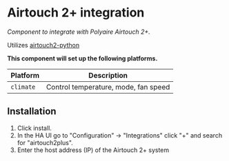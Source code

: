 # Airtouch 2+ integration

_Component to integrate with Polyaire Airtouch 2+._

Utilizes [airtouch2-python](https://github.com/nathanvdh/airtouch2-python)

**This component will set up the following platforms.**

Platform | Description
-- | --
`climate` | Control temperature, mode, fan speed

## Installation

1. Click install.
1. In the HA UI go to "Configuration" -> "Integrations" click "+" and search for "airtouch2plus".
1. Enter the host address (IP) of the Airtouch 2+ system